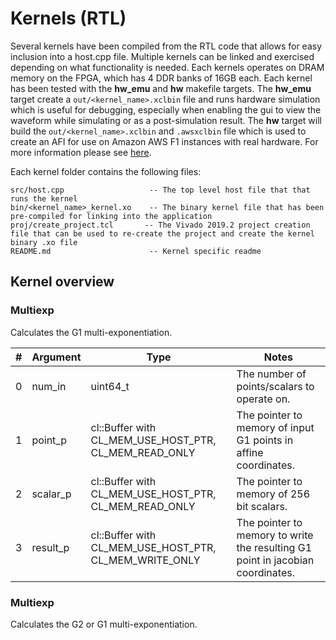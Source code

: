 Kernels (RTL)
======================

Several kernels have been compiled from the RTL code that allows for easy inclusion into a host.cpp file. Multiple kernels can be linked and 
exercised depending on what functionality is needed.
Each kernels operates on DRAM memory on the FPGA, which has 4 DDR banks of 16GB each. 
Each kernel has been tested with the **hw_emu** and **hw** makefile targets. 
The **hw_emu** target create a ``out/<kernel_name>.xclbin`` file and runs hardware simulation which is useful for debugging, especially
when enabling the gui to view the waveform while simulating or as a post-simulation result. 
The **hw** target will build the ``out/<kernel_name>.xclbin`` and ``.awsxclbin`` file which is used to create an AFI for use on Amazon AWS F1 instances with real hardware.
For more information please see [here](https://github.com/aws/aws-fpga/tree/master/Vitis).

Each kernel folder contains the following files:

```
src/host.cpp                   -- The top level host file that that runs the kernel
bin/<kernel_name>_kernel.xo    -- The binary kernel file that has been pre-compiled for linking into the application
proj/create_project.tcl       -- The Vivado 2019.2 project creation file that can be used to re-create the project and create the kernel binary .xo file
README.md                      -- Kernel specific readme
```

##  Kernel overview
###  Multiexp
Calculates the G1 multi-exponentiation. 

| # | Argument | Type | Notes |
| --- | --- | --- | --- |
| 0 | num_in  | uint64_t  | The number of points/scalars to operate on.   |
| 1 | point_p  | cl::Buffer with CL_MEM_USE_HOST_PTR, CL_MEM_READ_ONLY  | The pointer to memory of input G1 points in affine coordinates. |
| 2 | scalar_p  | cl::Buffer with CL_MEM_USE_HOST_PTR, CL_MEM_READ_ONLY  | The pointer to memory of 256 bit scalars. |
| 3 | result_p  | cl::Buffer with CL_MEM_USE_HOST_PTR, CL_MEM_WRITE_ONLY  | The pointer to memory to write the resulting G1 point in jacobian coordinates. |

###  Multiexp
Calculates the G2 or G1 multi-exponentiation. 